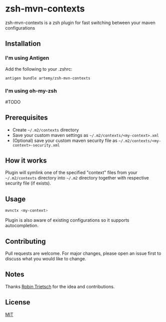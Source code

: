 # zsh-mvn-contexts

zsh-mvn-contexts is a zsh plugin for fast switching between your maven configurations

## Installation

### I'm using Antigen

Add the following to your .zshrc:

```bash
antigen bundle artemy/zsh-mvn-contexts
```

### I'm using oh-my-zsh

\#TODO

## Prerequisites

* Create `~/.m2/contexts` directory
* Save your custom maven settings as `~/.m2/contexts/<my-context>.xml`
* (Optional) save your custom maven security file as `~/.m2/contexts/<my-context>-security.xml`

## How it works

Plugin will symlink one of the specified "context" files from your `~/.m2/contexts` directory into `~/.m2` directory together with respective security file (if exists).

## Usage

```bash
mvnctx <my-context>
```

Plugin is also aware of existing configurations so it supports autocompletion.

## Contributing

Pull requests are welcome. For major changes, please open an issue first to discuss what you would like to change.

## Notes

Thanks [Robin Trietsch](https://github.com/trietsch) for the idea and contributions.

## License

[MIT](https://choosealicense.com/licenses/mit/)

